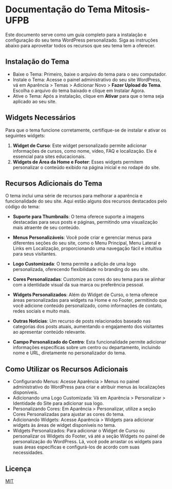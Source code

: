 # Documentação do Tema Mitosis-UFPB
Este documento serve como um guia completo para a instalação e configuração do seu tema WordPress personalizado. Siga as instruções abaixo para aproveitar todos os recursos que seu tema tem a oferecer.

## Instalação do Tema
- Baixe o Tema: Primeiro, baixe o arquivo do tema para o seu computador.
- Instale o Tema: Acesse o painel administrativo do seu site WordPress, vá em Aparência > Temas > Adicionar Novo > **Fazer Upload do Tema**. Escolha o arquivo do tema baixado e clique em Instalar Agora.
- Ative o Tema: Após a instalação, clique em **Ativar** para que o tema seja aplicado ao seu site.

## Widgets Necessários
Para que o tema funcione corretamente, certifique-se de instalar e ativar os seguintes widgets:

1. **Widget de Curso**: Este widget personalizado permite adicionar informações de cursos, como nome, vídeo, FAQ e localização. Ele é essencial para sites educacionais.
2. **Widgets de Área da Home e Footer**: Esses widgets permitem personalizar o conteúdo exibido na página inicial e no rodapé do site.

## Recursos Adicionais do Tema
O tema inclui uma série de recursos para melhorar a aparência e funcionalidade do seu site. Aqui estão alguns dos recursos destacados pelo código do tema:

- **Suporte para Thumbnails**: O tema oferece suporte a imagens destacadas para seus posts e páginas, permitindo uma visualização mais atraente de seu conteúdo.

- **Menus Personalizáveis**: Você pode criar e gerenciar menus para diferentes seções do seu site, como o Menu Principal, Menu Lateral e Links em Localização, proporcionando uma navegação fácil e intuitiva para seus visitantes.

- **Logo Customizada**: O tema permite a adição de uma logo personalizada, oferecendo flexibilidade no branding do seu site.

- **Cores Personalizadas**: Customize as cores do seu tema para se alinhar com a identidade visual da sua marca ou preferência pessoal.

- **Widgets Personalizados**: Além do Widget de Curso, o tema oferece áreas personalizadas para widgets na Home e no Footer, permitindo que você adicione conteúdo personalizado, como informações de contato, redes sociais e muito mais.

- **Outras Notícias**: Um recurso de posts relacionados baseado nas categorias dos posts atuais, aumentando o engajamento dos visitantes ao apresentar conteúdo relevante.

- **Campo Personalizado do Centro**: Esta funcionalidade permite adicionar informações específicas sobre um centro ou departamento, incluindo nome e URL, diretamente no personalizador do tema.

## Como Utilizar os Recursos Adicionais

- Configurando Menus: Acesse Aparência > Menus no painel administrativo do WordPress para criar e atribuir menus às localizações disponíveis.
- Adicionando uma Logo Customizada: Vá em Aparência > Personalizar > Identidade do Site para adicionar sua logo.
- Personalizando Cores: Em Aparência > Personalizar, utilize a seção Cores Personalizadas para ajustar as cores do tema.
- Adicionando Widgets: Acesse Aparência > Widgets para adicionar widgets às áreas de widget disponíveis no tema.
- Widgets Personalizados: Para adicionar o Widget de Curso ou personalizar os Widgets do Footer, vá até a seção Widgets no painel de personalização do WordPress. Lá, você pode arrastar os widgets para suas áreas específicas e configurá-los de acordo com suas necessidades.

## Licença
[MIT](https://mit-license.org/)
